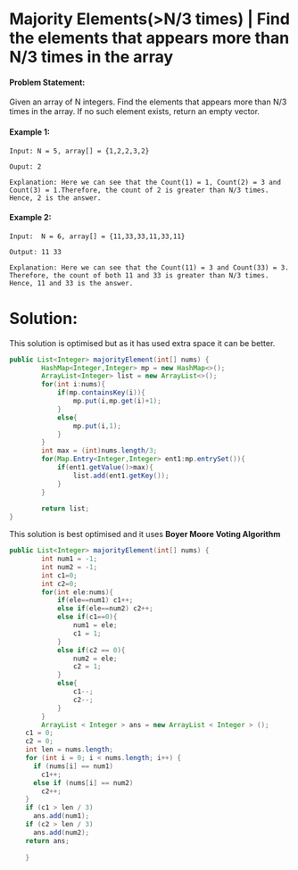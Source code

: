 # Majority Elements(>N/3 times) | Find the elements that appears more than N/3 times in the array

#### Problem Statement:
Given an array of N integers. Find the elements that appears more than N/3 times in the array. If no such element exists, return an empty vector.

#### Example 1:
```
Input: N = 5, array[] = {1,2,2,3,2}

Ouput: 2

Explanation: Here we can see that the Count(1) = 1, Count(2) = 3 and Count(3) = 1.Therefore, the count of 2 is greater than N/3 times. Hence, 2 is the answer.
```
#### Example 2:
```
Input:  N = 6, array[] = {11,33,33,11,33,11}

Output: 11 33

Explanation: Here we can see that the Count(11) = 3 and Count(33) = 3. Therefore, the count of both 11 and 33 is greater than N/3 times. Hence, 11 and 33 is the answer.
```
# Solution:
This solution is optimised but as it has used extra space it can be better.
```java
public List<Integer> majorityElement(int[] nums) {
        HashMap<Integer,Integer> mp = new HashMap<>();
        ArrayList<Integer> list = new ArrayList<>();
        for(int i:nums){
            if(mp.containsKey(i)){
                mp.put(i,mp.get(i)+1);
            }
            else{
                mp.put(i,1);
            }
        }
        int max = (int)nums.length/3;
        for(Map.Entry<Integer,Integer> ent1:mp.entrySet()){
            if(ent1.getValue()>max){
                list.add(ent1.getKey());
            }
        }
        
        return list;
}
```
This solution is best optimised and it uses **Boyer Moore Voting Algorithm**
```java
public List<Integer> majorityElement(int[] nums) {
        int num1 = -1;
        int num2 = -1;
        int c1=0;
        int c2=0;
        for(int ele:nums){
            if(ele==num1) c1++;
            else if(ele==num2) c2++;
            else if(c1==0){
                num1 = ele;
                c1 = 1;
            }
            else if(c2 == 0){
                num2 = ele;
                c2 = 1;
            }
            else{
                c1--;
                c2--;
            }
        }
        ArrayList < Integer > ans = new ArrayList < Integer > ();
    c1 = 0;
    c2 = 0;
    int len = nums.length;
    for (int i = 0; i < nums.length; i++) {
      if (nums[i] == num1)
        c1++;
      else if (nums[i] == num2)
        c2++;
    }
    if (c1 > len / 3)
      ans.add(num1);
    if (c2 > len / 3)
      ans.add(num2);
    return ans;
  
    }
```

